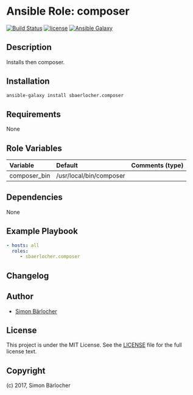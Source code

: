 # Ansible Role: composer

[![Build Status](https://travis-ci.org/sbaerlocher/ansible.composer.svg?branch=master)](https://travis-ci.org/sbaerlocher/ansible.composer) [![license](https://img.shields.io/github/license/mashape/apistatus.svg)](https://sbaerlo.ch/licence) [![Ansible Galaxy](http://img.shields.io/badge/ansible--galaxy-composer-blue.svg)](https://galaxy.ansible.com/sbaerlocher/composer)

## Description

Installs then composer.

## Installation

```bash
ansible-galaxy install sbaerlocher.composer
```

## Requirements

None

## Role Variables

| Variable             | Default     | Comments (type)                                   |
| :---                 | :---        | :---                                              |
| composer_bin | /usr/local/bin/composer | |

## Dependencies

None

## Example Playbook

```yml
- hosts: all
  roles:
     - sbaerlocher.composer
```

## Changelog

## Author

* [Simon Bärlocher](https://sbaerlocher.ch)

## License

This project is under the MIT License. See the [LICENSE](https://sbaerlo.ch/licence) file for the full license text.

## Copyright

(c) 2017, Simon Bärlocher